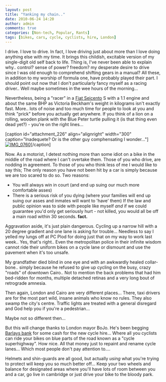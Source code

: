 ```yaml
---
layout: post
title: "Yanking my chain.."
date: 2010-06-24 14:20
author: admin
comments: true
categories: [Non-tech, Popular, Rants]
tags: [bikes, cars, cycle, cyclists, hire, London]
---
```

I drive. I love to drive. In fact, I love driving just about more than I love doing anything else with my time. It brings this childish, excitable version of my single-digit old self back to life. Thing is, I've never been able to explain why.. control? sense of power? freedom? my desperate desire to drive since I was old enough to comprehend shifting gears in a manual?
All these, in addition to my worship of formula one, have probably played their part. I should point out now that I don't particularly fancy myself as a racing driver.. Well maybe sometimes in the wee hours of the morning...

<!--more-->Nevertheless, being a "racer" in a <a href="http://en.wikipedia.org/wiki/Fiat_Seicento" target="_blank">Fiat Seicento</a> S with a 1.1 engine and about the same BHP as Victoria Beckham's weight in kilograms isn't exactly fast. More.. lots of noise and too much time for people to look at you and think "prick" before you actually get anywhere. If you think of a lion on a rolling, wooden plank with the Blue Peter turtle pulling it (is that thing even dead yet?) - you're on the right lines...

[caption id="attachment_226" align="alignright" width="300" caption="Inadequete? Or is the other guy comphensating I wonder..."]<a href="http://blog.johncyril.com/wp-content/uploads/2010/06/IMG_0760.jpg">![](http://blog.johncyril.com/wp-content/uploads/2010/06/IMG_0760-300x225.jpg "IMG_0760")</a>[/caption]

Now. As a motorist, I detest nothing more than some idiot on a bike in the middle of the road where I can't overtake them. Those of you who drive, are nodding in agreement. To those of you who think less of me I would like to say this; The only reason you have not been hit by a car is simply because we are too scared to do so.
Two reasons:


*   You will always win in court (and end up suing our much more comfortable asses)
*   There is a serious risk of you dying (where your families will end up suing our asses and inmates will want to 'have' them)
If the law and public opinion was to side with people like myself *and* if we could guarantee you'd only get seriously hurt - not killed, you would all be off a main road within 30 seconds. **fact.**

Aggravation aside, it's just plain dangerous. Cycling up a narrow hill with a 20 degree gradient and one lane is asking for trouble... Needless to say I yelled my lungs off at PC Plod for doing just that on my way to work last week.. Yes, that's right.. Even the metropolitan police in their infinite wisdom cannot ride their uniform bikes on a cycle lane or dismount and use the pavement when it's too unsafe.

My grandfather died blind in one eye and with an awkwardly healed collar-bone.. simply because he refused to give up cycling on the busy, crazy "roads" of downtown Cairo.. Not to mention the back problems that had him bed-ridden for months, multiple detached retinas and a very long bout of retrograde amnesia.

Then again, London and Cairo are very different places... There, taxi drivers are for the most part wild, insane animals who know no rules. They also swamp the city's centre. Traffic lights are treated with a general disregard and God help you if you're a pedestrian...

Maybe not so different then...

But this will change thanks to London mayor BoJo. He's been begging <a href="http://road.cc/content/news/17967-london-cycle-hire-scheme-becomes-barclays-cycle-hire-scheme-%C2%A325m-deal" target="_blank">Barlays bank</a> for some cash for the new cycle hire... Where all you cyclists can ride your bikes on blue parts of the road known as a "cycle superhighway". How nice. All that money just to repaint and rename cycle lanes... Which most people don't pay attention to....

Helmets and shin-guards are all good, but actually *using* what you're trying to protect will keep you so much better off... Keep your two wheels and balance for designated areas where you'll have lots of room between you and a car, go live in cambridge or just drive your bike to the bloody park.
